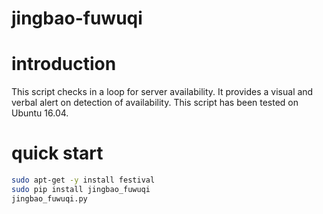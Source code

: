 # jingbao-fuwuqi

# introduction

This script checks in a loop for server availability. It provides a visual and verbal alert on detection of availability. This script has been tested on Ubuntu 16.04.

# quick start

```Bash
sudo apt-get -y install festival
sudo pip install jingbao_fuwuqi
jingbao_fuwuqi.py
```
